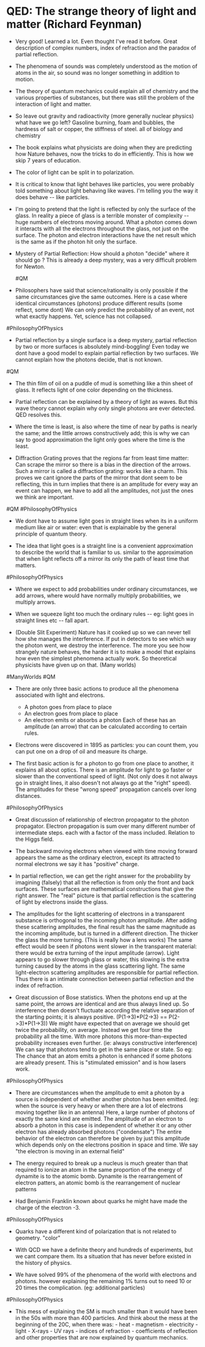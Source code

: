 # QED: The strange theory of light and matter (Richard Feynman)

- Very good! Learned a lot. Even thought I've read it before.
  Great description of complex numbers, index of refraction and the paradox of partial reflection.

- The phenomena of sounds was completely understood as the motion of atoms in the air, so sound was no longer something in addition to motion.

- The theory of quantum mechanics could explain all of chemistry and the various properties of substances, but there was still the problem of the interaction of light and matter.

- So leave out gravity and radioactivity (more generally nuclear physics) what have we go left?
    Gasoline burning, foam and bubbles, the hardness of salt or copper, the stiffness of steel. all of biology and chemistry

- The book explains what physicists are doing when they are predicting how Nature behaves, now the tricks to do in efficiently.
  This is how we skip 7 years of education.

- The color of light can be split in to polarization.

- It is critical to know that light behaves like particles, you were probably told something about light behaving like waves. I'm telling you the way it does behave -- like particles.

- I'm going to pretend that the light is reflected by only the surface of the glass.  In reality a piece of glass is a terrible monster of complexity -- huge numbers of electrons moving around. What a photon comes down it interacts with all the electrons throughout the glass, not just on the surface. The photon and electron interactions have the net result which is the same as if the photon hit only the surface.

- Mystery of Partial Reflection: How should a photon "decide" where it should go ? This is already a deep mystery, was a very difficult problem for Newton.

  #QM

- Philosophers have said that science/rationality is only possible if the same circumstances give the same outcomes. Here is a case where identical circumstances (photons) produce different results (some reflect, some dont) We can only predict the probability of an event, not what exactly happens. Yet, science has not collapsed.

#PhilosophyOfPhysics

- Partial reflection by a single surface is a deep mystery, partial reflection by two or more surfaces is absolutely mind-boggling!
   Even today we dont have a good model to explain partial reflection by two surfaces. We cannot explain how the photons decide, that is not known.

#QM

- The thin film of oil on a puddle of mud is something like a thin sheet of glass. It reflects light of one color depending on the thickness.

- Partial reflection can be explained by a theory of light as waves. But this wave theory cannot explain why only single photons are ever detected. QED resolves this.

- Where the time is least, is also where the time of near by paths is nearly the same; and the little arrows constructively add; this is why we can say to good approximation the light only goes where the time is the least.

- Diffraction Grating proves that the regions far from least time matter: Can scrape the mirror so there is a bias in the direction of the arrows. Such a mirror is called a diffraction grating: works like a charm.  This proves we cant ignore the parts of the mirror that dont seem to be reflecting, this in turn implies that there is an amplitude for every way an event can happen, we have to add all the amplitudes, not just the ones we think are important.

#QM #PhilosophyOfPhysics

- We dont have to assume light goes in straight lines when its in a uniform medium like air or water: even that is explainable by the general principle of quantum theory.

- The idea that light goes is a straight line is a convenient approximation to describe the world that is familiar to us. similar to the approximation that when light reflects off a mirror its only the path of least time that matters.

#PhilosophyOfPhysics

- Where we expect to add probabilities under ordinary circumstances, we add arrows, where would have normally multiply probabilities, we multiply arrows.

- When we squeeze light too much the ordinary rules -- eg: light goes in straight lines etc -- fall apart.

- (Double Slit Experiment) Nature has it cooked up so we can never tell how she manages the interference. If put in detectors to see which way the photon went, we destroy the interference.
   The more you see how strangely nature behaves, the harder it is to make a model that explains how even the simplest phenomena actually work. So theoretical physicists have given up on that. (Many worlds)

#ManyWorlds #QM

- There are only three basic actions to produce all the phenomena associated with light and electrons.
   - A photon goes from place to place
   - An electron goes from place to place
   - An electron emits or absorbs a photon
 Each of these has an amplitude (an arrow) that can be calculated according to certain rules. 

- Electrons were discovered in 1895 as particles: you can count them, you can put one on a drop of oil and measure its charge. 

- The first basic action is for a photon to go from one place to another, it explains all about optics. There is an amplitude for light to go faster or slower than the conventional speed of light. (Not only does it not always go in straight lines, it also doesn't not always go at the "right" speed).
   The amplitudes for these "wrong speed" propagation cancels over long distances.

#PhilosophyOfPhysics

- Great discussion of relationship of electron propagator to the photon propagator.  Electron propagation is sum over many different number of intermediate steps. each with a factor of the mass included. Relation to the Higgs field.

- The backward moving electrons when viewed with time moving forward appears the same as the ordinary electron, except its attracted to normal electrons we say it has "positive" charge.

- In partial reflection, we can get the right answer for the probability by imagining (falsely) that all the reflection is from only the front and back surfaces. These surfaces are mathematical constructions that give the right answer. The "real" picture is that partial reflection is the scattering of light by electrons inside the glass.

- The amplitudes for the light scattering of electrons in a transparent substance is orthogonal to the incoming photon amplitude. After adding these scattering amplitudes, the final result has the same magnitude as the incoming amplitude, but is turned in a different direction. The thicker the glass the more turning. (This is really how a lens works) The same effect would be seen if photons went slower in the transparent material: there would be extra turning of the input amplitude (arrow). Light appears to go slower through glass or water, this slowing is the extra turning caused by the atoms in the glass scattering light. The same light-electron scattering amplitudes are responsible for partial reflection. Thus there is an intimate connection between partial reflection and the index of refraction.

- Great discussion of Bose statistics. When the photons end up at the same point, the arrows are identical and are thus always lined up. So interference then doesn't fluctuate according the relative separation of the starting points; it is always positive. (P(1->3)*P(2->3) == P(2->3)*P(1->3)) We might have expected that on average we should get twice the probability, on average. Instead we get four time the probability all the time. With more photons this more-than-expected probability increases even further. (ie: always constructive interference) We can say that photons tend to get in the same place or state.  So eg: The chance that an atom emits a photon is enhanced if some photons are already present. This is "stimulated emission" and is how lasers work.

#PhilosophyOfPhysics

- There are circumstances when the amplitude to emit a photon by a source is independent of whether another photon has been emitted. (eg: when the source is very heavy or when there are a lot of electrons moving together like in an antenna) Here, a large number of photons of exactly the same kind are emitted. The amplitude of an electron to absorb a photon in this case is independent of whether it or any other electron has already absorbed photons ("condensate") The entire behavior of the electron can therefore be given by just this amplitude which depends only on the electrons position in space and time. We say "the electron is moving in an external field"

- The energy required to break up a nucleus is much greater than that required to ionize an atom in the same proportion of the energy of dynamite is to the atomic bomb.
   Dynamite is the rearrangement of electron patters, an atomic bomb is the rearrangement of nuclear patterns

- Had Benjamin Franklin known about quarks he might have made the charge of the electron -3.

#PhilosophyOfPhysics

- Quarks have a different kind of polarization that is not related to geometry. "color"

- With QCD we have a definite theory and hundreds of experiments, but we cant compare them. Its a situation that has never before existed in the history of physics.

- We have solved 99% of the phenomena of the world with electrons and photons. however explaining the remaining 1% turns out to need 10 or 20 times the complication. (eg: additional particles)

#PhilosophyOfPhysics

- This mess of explaining the SM is much smaller than it would have been in the 50s with more than 400 particles.
   And think about the mess at the beginning of the 20C, when there was:
       - heat
       - magnetism
       - electricity
       - light
       - X-rays
       - UV rays
       - indices of refraction
       - coefficients of reflection
    and other properties that are now explained by quantum mechanics.

